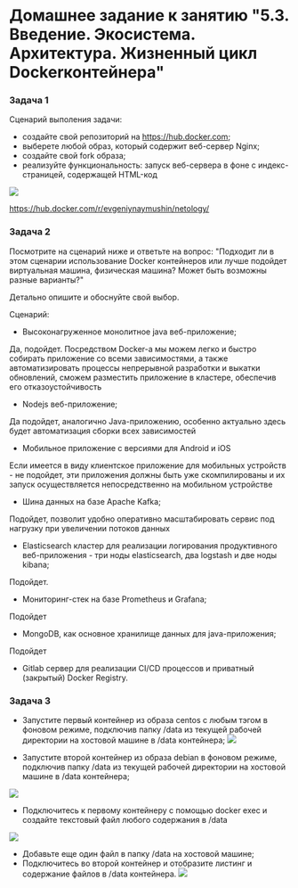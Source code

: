 # Домашнее задание к занятию "5.3. Введение. Экосистема. Архитектура. Жизненный цикл Dockerконтейнера"

### Задача 1

Сценарий выполения задачи:
- создайте свой репозиторий на https://hub.docker.com;
- выберете любой образ, который содержит веб-сервер Nginx;
- создайте свой fork образа;
- реализуйте функциональность: запуск веб-сервера в фоне с индекс-страницей, содержащей HTML-код


![](https://b.radikal.ru/b18/2202/77/4b02770b714d.jpg)


https://hub.docker.com/r/evgeniynaymushin/netology/
### Задача 2
Посмотрите на сценарий ниже и ответьте на вопрос: "Подходит ли в этом сценарии использование Docker контейнеров или 
лучше подойдет виртуальная машина, физическая машина? Может быть возможны разные варианты?"

Детально опишите и обоснуйте свой выбор.

Сценарий:
- Высоконагруженное монолитное java веб-приложение;

Да, подойдет. Посредством Docker-а мы можем легко и быстро собирать приложение со всеми зависимостями, а также 
автоматизировать процессы непрерывной разработки и выкатки обновлений, сможем разместить приложение в кластере,
обеспечив его отказоустойчивость

- Nodejs веб-приложение;

Да подойдет, аналогично Java-приложению, особенно актуально здесь будет автоматизация сборки всех зависимостей

- Мобильное приложение c версиями для Android и iOS

Если имеется в виду клиентское приложение для мобильных устройств - не подойдет, эти приложения должны быть уже 
скомпилированы и их запуск осуществляется непосредственно на мобильном устройстве

- Шина данных на базе Apache Kafka;

Подойдет, позволит удобно оперативно масштабировать сервис под нагрузку при увеличении потоков данных

 - Elasticsearch кластер для реализации логирования продуктивного веб-приложения - три ноды elasticsearch, два logstash и 
две ноды kibana;

Подойдет.

- Мониторинг-стек на базе Prometheus и Grafana;

Подойдет

 - MongoDB, как основное хранилище данных для java-приложения;

Подойдет

 - Gitlab сервер для реализации CI/CD процессов и приватный (закрытый) Docker Registry.

### Задача 3
- Запустите первый контейнер из образа centos c любым тэгом в фоновом режиме, подключив папку /data из текущей рабочей 
директории на хостовой машине в /data контейнера;
![](https://b.radikal.ru/b28/2202/99/d6e1b6154041.jpg)

- Запустите второй контейнер из образа debian в фоновом режиме, подключив папку /data из текущей рабочей директории на 
хостовой машине в /data контейнера;

![](https://b.radikal.ru/b07/2202/38/0b19024329e7.jpg)
- Подключитесь к первому контейнеру с помощью docker exec и создайте текстовый файл любого содержания в /data

![](https://a.radikal.ru/a42/2202/20/7de4796cdd7c.jpg)

- Добавьте еще один файл в папку /data на хостовой машине;
- Подключитесь во второй контейнер и отобразите листинг и содержание файлов в /data контейнера.
![](https://c.radikal.ru/c03/2202/64/df441bd1ef2d.jpg)
